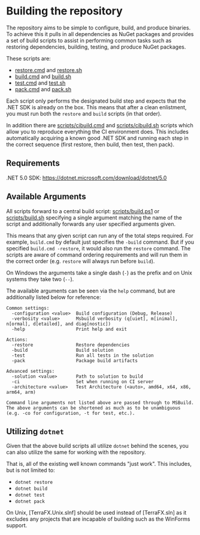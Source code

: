 # Building the repository

The repository aims to be simple to configure, build, and produce binaries. To achieve this it pulls in all dependencies as NuGet packages and provides a set of build scripts to assist in performing common tasks such as restoring dependencies, building, testing, and produce NuGet packages.

These scripts are:
 * [restore.cmd](../../restore.cmd) and [restore.sh](../../restore.sh)
 * [build.cmd](../../build.cmd) and [build.sh](../../build.sh)
 * [test.cmd](../../test.cmd) and [test.sh](../../test.sh)
 * [pack.cmd](../../pack.cmd) and [pack.sh](../../pack.sh)

Each script only performs the designated build step and expects that the .NET SDK is already on the box. This means that after a clean enlistment, you must run both the `restore` and `build` scripts (in that order).

In addition there are [scripts/cibuild.cmd](../../scripts/cibuild.cmd) and [scripts/cibuild.sh](../../scripts/cibuild.sh) scripts which allow you to reproduce everything the CI environment does. This includes automatically acquiring a known good .NET SDK and running each step in the correct sequence (first restore, then build, then test, then pack).

## Requirements

.NET 5.0 SDK: https://dotnet.microsoft.com/download/dotnet/5.0

## Available Arguments

All scripts forward to a central build script: [scripts/build.ps1](../../scripts/build.ps1) or [scripts/build.sh](../../scripts/build.sh) specifying a single argument matching the name of the script and additionally forwards any user specified arguments given.

This means that any given script can run any of the total steps required. For example, `build.cmd` by default just specifies the `-build` command.  But if you specified `build.cmd -restore`, it would also run the `restore` command. The scripts are aware of command ordering requirements and will run them in the correct order (e.g. `restore` will always run before `build`).

On Windows the arguments take a single dash (`-`) as the prefix and on Unix systems they take two (`--`).

The available arguments can be seen via the `help` command, but are additionally listed below for reference:
```
Common settings:
  -configuration <value>  Build configuration (Debug, Release)
  -verbosity <value>      Msbuild verbosity (q[uiet], m[inimal], n[ormal], d[etailed], and diag[nostic])
  -help                   Print help and exit

Actions:
  -restore                Restore dependencies
  -build                  Build solution
  -test                   Run all tests in the solution
  -pack                   Package build artifacts

Advanced settings:
  -solution <value>       Path to solution to build
  -ci                     Set when running on CI server
  -architecture <value>   Test Architecture (<auto>, amd64, x64, x86, arm64, arm)

Command line arguments not listed above are passed through to MSBuild.
The above arguments can be shortened as much as to be unambiguous (e.g. -co for configuration, -t for test, etc.).
```

## Utilizing `dotnet`

Given that the above build scripts all utilize `dotnet` behind the scenes, you can also utilize the same for working with the repository.

That is, all of the existing well known commands "just work". This includes, but is not limited to:
 * `dotnet restore`
 * `dotnet build`
 * `dotnet test`
 * `dotnet pack`

On Unix, [TerraFX.Unix.slnf] should be used instead of [TerraFX.sln] as it excludes any projects that are incapable of building such as the WinForms support.
